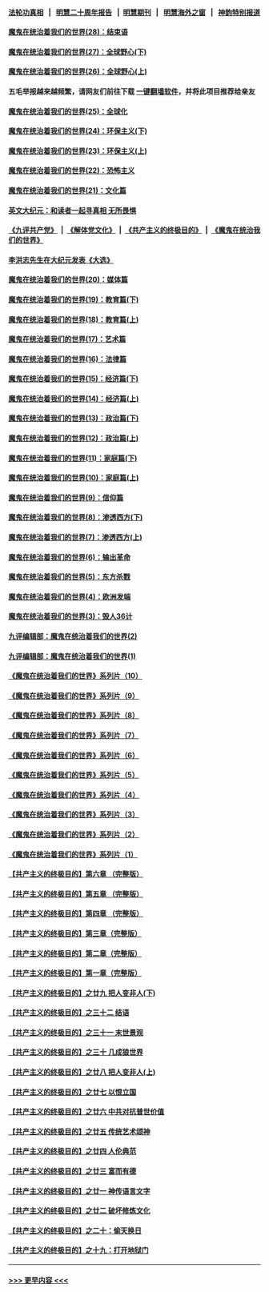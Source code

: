 #### [法轮功真相](https://github.com/gfw-breaker/truth/blob/master/README.md?t=0) &nbsp;&nbsp;|&nbsp;&nbsp; [明慧二十周年报告](https://github.com/gfw-breaker/mh-reports/blob/master/README.md?t=0) &nbsp;&nbsp;|&nbsp;&nbsp;[明慧期刊](https://github.com/gfw-breaker/mh-qikan) &nbsp;&nbsp;|&nbsp;&nbsp; [明慧海外之窗](https://github.com/gfw-breaker/mh-news/blob/master/README.md?t=0) &nbsp;&nbsp;|&nbsp;&nbsp; [神韵特别报道](https://github.com/gfw-breaker/mh-news/blob/master/shenyun.md?t=0)
#### [魔鬼在统治着我们的世界(28)：结束语](../pages/nsc422/n10936246.md?t=06301251) 
#### [魔鬼在统治着我们的世界(27)：全球野心(下)](../pages/nsc422/n10928319.md?t=06301251) 
#### [魔鬼在统治着我们的世界(26)：全球野心(上)](../pages/nsc422/n10900318.md?t=06301251) 
#### 五毛举报越来越频繁，请网友们前往下载 [一键翻墙软件](https://github.com/gfw-breaker/ssr-accounts)，并将此项目推荐给亲友
#### [魔鬼在统治着我们的世界(25)：全球化](../pages/nsc422/n10788205.md?t=06301251) 
#### [魔鬼在统治着我们的世界(24)：环保主义(下)](../pages/nsc422/n10695307.md?t=06301251) 
#### [魔鬼在统治着我们的世界(23)：环保主义(上)](../pages/nsc422/n10688613.md?t=06301251) 
#### [魔鬼在统治着我们的世界(22)：恐怖主义](../pages/nsc422/n10614727.md?t=06301251) 
#### [魔鬼在统治着我们的世界(21)：文化篇](../pages/nsc422/n10597706.md?t=06301251) 
#### [英文大纪元：和读者一起寻真相 无所畏惧](../pages/nsc422/n12542027.md?t=06301251) 
#### [《九评共产党》](https://github.com/begood0513/9ping.md/blob/master/README.md) &nbsp;|&nbsp; [《解体党文化》](../../../../jtdwh.md/blob/master/README.md)  &nbsp;|&nbsp; [《共产主义的终极目的》](../../../../gczydzjmd.md/blob/master/README.md) &nbsp;|&nbsp; [《魔鬼在统治我们的世界》](../../../../mgztzwmdsj.md/blob/master/README.md) 
#### [李洪志先生在大纪元发表《大选》](../pages/nsc422/n12534746.md?t=06301251) 
#### [魔鬼在统治着我们的世界(20)：媒体篇](../pages/nsc422/n10586579.md?t=06301251) 
#### [魔鬼在统治着我们的世界(19)：教育篇(下)](../pages/nsc422/n10564808.md?t=06301251) 
#### [魔鬼在统治着我们的世界(18)：教育篇(上)](../pages/nsc422/n10526970.md?t=06301251) 
#### [魔鬼在统治着我们的世界(17)：艺术篇](../pages/nsc422/n10499093.md?t=06301251) 
#### [魔鬼在统治着我们的世界(16)：法律篇](../pages/nsc422/n10485969.md?t=06301251) 
#### [魔鬼在统治着我们的世界(15)：经济篇(下)](../pages/nsc422/n10469975.md?t=06301251) 
#### [魔鬼在统治着我们的世界(14)：经济篇(上)](../pages/nsc422/n10457370.md?t=06301251) 
#### [魔鬼在统治着我们的世界(13)：政治篇(下)](../pages/nsc422/n10448270.md?t=06301251) 
#### [魔鬼在统治着我们的世界(12)：政治篇(上)](../pages/nsc422/n10444576.md?t=06301251) 
#### [魔鬼在统治着我们的世界(11)：家庭篇(下)](../pages/nsc422/n10440961.md?t=06301251) 
#### [魔鬼在统治着我们的世界(10)：家庭篇(上)](../pages/nsc422/n10435448.md?t=06301251) 
#### [魔鬼在统治着我们的世界(9)：信仰篇](../pages/nsc422/n10432159.md?t=06301251) 
#### [魔鬼在统治着我们的世界(8)：渗透西方(下)](../pages/nsc422/n10429603.md?t=06301251) 
#### [魔鬼在统治着我们的世界(7)：渗透西方(上)](../pages/nsc422/n10426013.md?t=06301251) 
#### [魔鬼在统治着我们的世界(6)：输出革命](../pages/nsc422/n10421536.md?t=06301251) 
#### [魔鬼在统治着我们的世界(5)：东方杀戮](../pages/nsc422/n10417707.md?t=06301251) 
#### [魔鬼在统治着我们的世界(4)：欧洲发端](../pages/nsc422/n10414890.md?t=06301251) 
#### [魔鬼在统治着我们的世界(3)：毁人36计](../pages/nsc422/n10411583.md?t=06301251) 
#### [九评编辑部：魔鬼在统治着我们的世界(2)](../pages/nsc422/n10410036.md?t=06301251) 
#### [九评编辑部：魔鬼在统治着我们的世界(1)](../pages/nsc422/n10406825.md?t=06301251) 
#### [《魔鬼在统治着我们的世界》系列片（10）](../pages/nsc422/n12292670.md?t=06301251) 
#### [《魔鬼在统治着我们的世界》系列片（9）](../pages/nsc422/n12290859.md?t=06301251) 
#### [《魔鬼在统治着我们的世界》系列片（8）](../pages/nsc422/n12287445.md?t=06301251) 
#### [《魔鬼在统治着我们的世界》系列片（7）](../pages/nsc422/n12283425.md?t=06301251) 
#### [《魔鬼在统治着我们的世界》系列片（6）](../pages/nsc422/n12282314.md?t=06301251) 
#### [《魔鬼在统治着我们的世界》系列片（5）](../pages/nsc422/n12281419.md?t=06301251) 
#### [《魔鬼在统治着我们的世界》系列片（4）](../pages/nsc422/n12274024.md?t=06301251) 
#### [《魔鬼在统治着我们的世界》系列片（3）](../pages/nsc422/n12271322.md?t=06301251) 
#### [《魔鬼在统治着我们的世界》系列片（2）](../pages/nsc422/n12269049.md?t=06301251) 
#### [《魔鬼在统治着我们的世界》系列片（1）](../pages/nsc422/n12267575.md?t=06301251) 
#### [【共产主义的终极目的】第六章 （完整版）](../pages/nsc422/n11428913.md?t=06301251) 
#### [【共产主义的终极目的】第五章 （完整版）](../pages/nsc422/n11428912.md?t=06301251) 
#### [【共产主义的终极目的】第四章 （完整版）](../pages/nsc422/n11428907.md?t=06301251) 
#### [【共产主义的终极目的】第三章（完整版）](../pages/nsc422/n11428848.md?t=06301251) 
#### [【共产主义的终极目的】第二章（完整版）](../pages/nsc422/n11428831.md?t=06301251) 
#### [【共产主义的终极目的】第一章（完整版）](../pages/nsc422/n11417651.md?t=06301251) 
#### [【共产主义的终极目的】之廿九 把人变非人(下)](../pages/nsc422/n11344140.md?t=06301251) 
#### [【共产主义的终极目的】之三十二 结语](../pages/nsc422/n11360535.md?t=06301251) 
#### [【共产主义的终极目的】之三十一 末世景观](../pages/nsc422/n11351129.md?t=06301251) 
#### [【共产主义的终极目的】之三十 几成狼世界](../pages/nsc422/n11348280.md?t=06301251) 
#### [【共产主义的终极目的】之廿八 把人变非人(上)](../pages/nsc422/n11340492.md?t=06301251) 
#### [【共产主义的终极目的】之廿七 以恨立国](../pages/nsc422/n11336944.md?t=06301251) 
#### [【共产主义的终极目的】之廿六 中共对抗普世价值](../pages/nsc422/n11324785.md?t=06301251) 
#### [【共产主义的终极目的】之廿五 传统艺术颂神](../pages/nsc422/n11296396.md?t=06301251) 
#### [【共产主义的终极目的】之廿四 人伦典范](../pages/nsc422/n11296397.md?t=06301251) 
#### [【共产主义的终极目的】之廿三 富而有德](../pages/nsc422/n11283598.md?t=06301251) 
#### [【共产主义的终极目的】之廿一 神传语言文字](../pages/nsc422/n11263265.md?t=06301251) 
#### [【共产主义的终极目的】之廿二 破坏修炼文化](../pages/nsc422/n11245728.md?t=06301251) 
#### [【共产主义的终极目的】之二十：偷天换日](../pages/nsc422/n11238846.md?t=06301251) 
#### [【共产主义的终极目的】之十九：打开地狱门](../pages/nsc422/n11206376.md?t=06301251) 

----
#### [ >>> 更早内容 <<< ](../indexes/nsc422-earlier.md)

